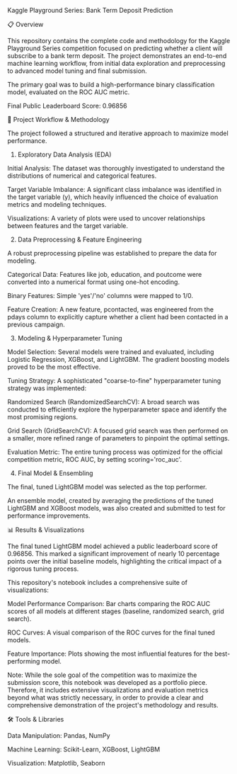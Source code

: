 Kaggle Playground Series: Bank Term Deposit Prediction

📋 Overview

This repository contains the complete code and methodology for the Kaggle Playground Series competition focused on predicting whether a client will subscribe to a bank term deposit. The project demonstrates an end-to-end machine learning workflow, from initial data exploration and preprocessing to advanced model tuning and final submission.

The primary goal was to build a high-performance binary classification model, evaluated on the ROC AUC metric.

Final Public Leaderboard Score: 0.96856

🚀 Project Workflow & Methodology

The project followed a structured and iterative approach to maximize model performance.

1. Exploratory Data Analysis (EDA)

Initial Analysis: The dataset was thoroughly investigated to understand the distributions of numerical and categorical features.

Target Variable Imbalance: A significant class imbalance was identified in the target variable (y), which heavily influenced the choice of evaluation metrics and modeling techniques.

Visualizations: A variety of plots were used to uncover relationships between features and the target variable.

2. Data Preprocessing & Feature Engineering

A robust preprocessing pipeline was established to prepare the data for modeling.

Categorical Data: Features like job, education, and poutcome were converted into a numerical format using one-hot encoding.

Binary Features: Simple 'yes'/'no' columns were mapped to 1/0.

Feature Creation: A new feature, pcontacted, was engineered from the pdays column to explicitly capture whether a client had been contacted in a previous campaign.

3. Modeling & Hyperparameter Tuning

Model Selection: Several models were trained and evaluated, including Logistic Regression, XGBoost, and LightGBM. The gradient boosting models proved to be the most effective.

Tuning Strategy: A sophisticated "coarse-to-fine" hyperparameter tuning strategy was implemented:

Randomized Search (RandomizedSearchCV): A broad search was conducted to efficiently explore the hyperparameter space and identify the most promising regions.

Grid Search (GridSearchCV): A focused grid search was then performed on a smaller, more refined range of parameters to pinpoint the optimal settings.

Evaluation Metric: The entire tuning process was optimized for the official competition metric, ROC AUC, by setting scoring='roc_auc'.

4. Final Model & Ensembling

The final, tuned LightGBM model was selected as the top performer.

An ensemble model, created by averaging the predictions of the tuned LightGBM and XGBoost models, was also created and submitted to test for performance improvements.

📊 Results & Visualizations

The final tuned LightGBM model achieved a public leaderboard score of 0.96856. This marked a significant improvement of nearly 10 percentage points over the initial baseline models, highlighting the critical impact of a rigorous tuning process.

This repository's notebook includes a comprehensive suite of visualizations:

Model Performance Comparison: Bar charts comparing the ROC AUC scores of all models at different stages (baseline, randomized search, grid search).

ROC Curves: A visual comparison of the ROC curves for the final tuned models.

Feature Importance: Plots showing the most influential features for the best-performing model.

Note: While the sole goal of the competition was to maximize the submission score, this notebook was developed as a portfolio piece. Therefore, it includes extensive visualizations and evaluation metrics beyond what was strictly necessary, in order to provide a clear and comprehensive demonstration of the project's methodology and results.

🛠️ Tools & Libraries

Data Manipulation: Pandas, NumPy

Machine Learning: Scikit-Learn, XGBoost, LightGBM

Visualization: Matplotlib, Seaborn
